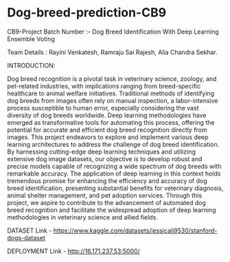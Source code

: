 # Dog-breed-prediction-CB9
CB9-Project Batch Number :-
Dog Breed Identification With Deep Learning Ensemble Voting

Team Details :
Rayini Venkatesh, 
Ramraju Sai Rajesh,
Alia Chandra Sekhar.

INTRODUCTION:

Dog breed recognition is a pivotal task in veterinary science, zoology, and pet-related industries, with implications ranging from breed-specific healthcare to animal welfare initiatives. Traditional methods of identifying dog breeds from images often rely on manual inspection, a labor-intensive process susceptible to human error, especially considering the vast diversity of dog breeds worldwide. Deep learning methodologies have emerged as transformative tools for automating this process, offering the potential for accurate and efficient dog breed recognition directly from images. This project endeavors to explore and implement various deep learning architectures to address the challenge of dog breed identification. By harnessing cutting-edge deep learning techniques and utilizing extensive dog image datasets, our objective is to develop robust and precise models capable of recognizing a wide spectrum of dog breeds with remarkable accuracy. The application of deep learning in this context holds tremendous promise for enhancing the efficiency and accuracy of dog breed identification, presenting substantial benefits for veterinary diagnosis, animal shelter management, and pet adoption services. Through this project, we aspire to contribute to the advancement of automated dog breed recognition and facilitate the widespread adoption of deep learning methodologies in veterinary science and allied fields.

DATASET
Link - https://www.kaggle.com/datasets/jessicali9530/stanford-dogs-dataset

DEPLOYMENT
Link - http://16.171.237.53:5000/
